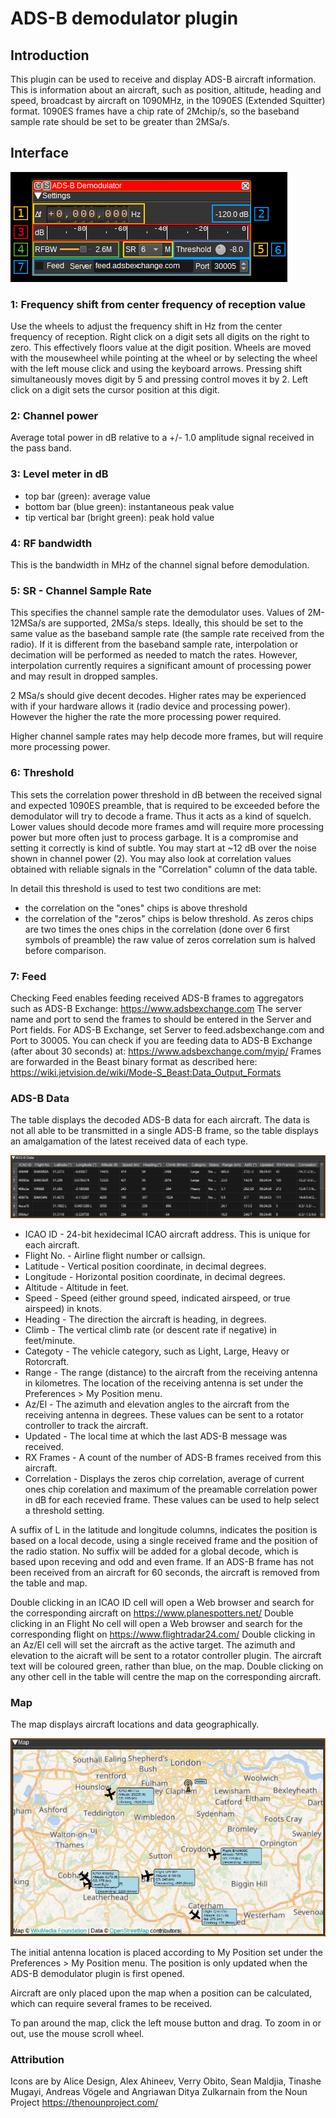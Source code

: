 <h1>ADS-B demodulator plugin</h1>

<h2>Introduction</h2>

This plugin can be used to receive and display ADS-B aircraft information. This is information about an aircraft, such as position, altitude, heading and speed, broadcast by aircraft on 1090MHz, in the 1090ES (Extended Squitter) format. 1090ES frames have a chip rate of 2Mchip/s, so the baseband sample rate should be set to be greater than 2MSa/s.

<h2>Interface</h2>

![ADS-B Demodulator plugin GUI](../../../doc/img/ADSBDemod_plugin.png)

<h3>1: Frequency shift from center frequency of reception value</h3>

Use the wheels to adjust the frequency shift in Hz from the center frequency of reception. Right click on a digit sets all digits on the right to zero. This effectively floors value at the digit position. Wheels are moved with the mousewheel while pointing at the wheel or by selecting the wheel with the left mouse click and using the keyboard arrows. Pressing shift simultaneously moves digit by 5 and pressing control moves it by 2. Left click on a digit sets the cursor position at this digit.

<h3>2: Channel power</h3>

Average total power in dB relative to a +/- 1.0 amplitude signal received in the pass band.

<h3>3: Level meter in dB</h3>

  - top bar (green): average value
  - bottom bar (blue green): instantaneous peak value
  - tip vertical bar (bright green): peak hold value

<h3>4: RF bandwidth</h3>

This is the bandwidth in MHz of the channel signal before demodulation.

<h3>5: SR - Channel Sample Rate</h3>

This specifies the channel sample rate the demodulator uses. Values of 2M-12MSa/s are supported, 2MSa/s steps. Ideally, this should be set to the same value as the baseband sample rate (the sample rate received from the radio). If it is different from the baseband sample rate, interpolation or decimation will be performed as needed to match the rates. However, interpolation currently requires a significant amount of processing power and may result in dropped samples.

2 MSa/s should give decent decodes. Higher rates may be experienced with if your hardware allows it (radio device and processing power). However the higher the rate the more processing power required.

Higher channel sample rates may help decode more frames, but will require more processing power.

<h3>6: Threshold</h3>

This sets the correlation power threshold in dB between the received signal and expected 1090ES preamble, that is required to be exceeded before the demodulator will try to decode a frame. Thus it acts as a kind of squelch. Lower values should decode more frames amd will require more processing power but more often just to process garbage. It is a compromise and setting it correctly is kind of subtle. You may start at ~12 dB over the noise shown in channel power (2). You may also look at correlation values obtained with reliable signals in the "Correlation" column of the data table.

In detail this threshold is used to test two conditions are met:
  - the correlation on the "ones" chips is above threshold
  - the correlation of the "zeros" chips is below threshold. As zeros chips are two times the ones chips in the correlation (done over 6 first symbols of preamble) the raw value of zeros correlation sum is halved before comparison.

<h3>7: Feed</h3>

Checking Feed enables feeding received ADS-B frames to aggregators such as ADS-B Exchange: https://www.adsbexchange.com The server name and port to send the frames to should be entered in the Server and Port fields. For ADS-B Exchange, set Server to feed.adsbexchange.com and Port to 30005. You can check if you are feeding data to ADS-B Exchange (after about 30 seconds) at: https://www.adsbexchange.com/myip/ Frames are forwarded in the Beast binary format as described here: https://wiki.jetvision.de/wiki/Mode-S_Beast:Data_Output_Formats

<h3>ADS-B Data</h3>

The table displays the decoded ADS-B data for each aircraft. The data is not all able to be transmitted in a single ADS-B frame, so the table displays an amalgamation of the latest received data of each type.

![ADS-B Demodulator Data](../../../doc/img/ADSBDemod_plugin_table.png)

* ICAO ID - 24-bit hexidecimal ICAO aircraft address. This is unique for each aircraft.
* Flight No. - Airline flight number or callsign.
* Latitude - Vertical position coordinate, in decimal degrees.
* Longitude - Horizontal position coordinate, in decimal degrees.
* Altitude - Altitude in feet.
* Speed - Speed (either ground speed, indicated airspeed, or true airspeed) in knots.
* Heading - The direction the aircraft is heading, in degrees.
* Climb - The vertical climb rate (or descent rate if negative) in feet/minute.
* Categoty - The vehicle category, such as Light, Large, Heavy or Rotorcraft.
* Range - The range (distance) to the aircraft from the receiving antenna in kilometres. The location of the receiving antenna is set under the Preferences > My Position menu.
* Az/El - The azimuth and elevation angles to the aircraft from the receiving antenna in degrees. These values can be sent to a rotator controller to track the aircraft.
* Updated - The local time at which the last ADS-B message was received.
* RX Frames - A count of the number of ADS-B frames received from this aircraft.
* Correlation - Displays the zeros chip correlation, average of current ones chip corelation and maximum of the preamable correlation power in dB for each recevied frame. These values can be used to help select a threshold setting.

A suffix of L in the latitude and longitude columns, indicates the position is based on a local decode, using a single received frame and the position of the radio station. No suffix will be added for a global decode, which is based upon receving and odd and even frame.
If an ADS-B frame has not been received from an aircraft for 60 seconds, the aircraft is removed from the table and map.

Double clicking in an ICAO ID cell will open a Web browser and search for the corresponding aircraft on https://www.planespotters.net/
Double clicking in an Flight No cell will open a Web browser and search for the corresponding flight on https://www.flightradar24.com/
Double clicking in an Az/El cell will set the aircraft as the active target. The azimuth and elevation to the aicraft will be sent to a rotator controller plugin. The aircraft text will be coloured green, rather than blue, on the map.
Double clicking on any other cell in the table will centre the map on the corresponding aircraft.

<h3>Map</h3>

The map displays aircraft locations and data geographically.

![ADS-B Demodulator Map](../../../doc/img/ADSBDemod_plugin_map.png)

The initial antenna location is placed according to My Position set under the Preferences > My Position menu. The position is only updated when the ADS-B demodulator plugin is first opened.

Aircraft are only placed upon the map when a position can be calculated, which can require several frames to be received.

To pan around the map, click the left mouse button and drag. To zoom in or out, use the mouse scroll wheel.

<h3>Attribution</h3>

Icons are by Alice Design, Alex Ahineev, Verry Obito, Sean Maldjia, Tinashe Mugayi, Andreas Vögele and Angriawan Ditya Zulkarnain from the Noun Project https://thenounproject.com/
